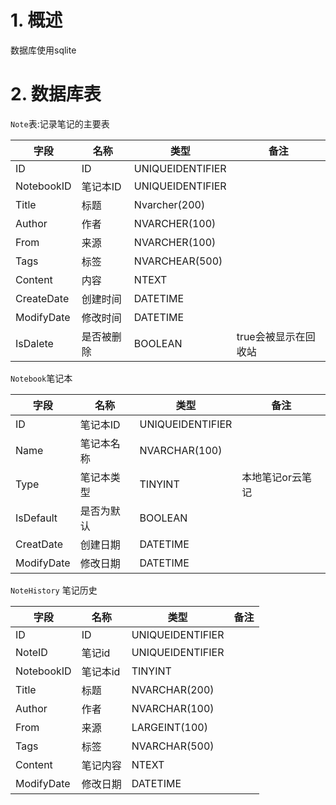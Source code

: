 # 1. 概述
数据库使用sqlite
# 2. 数据库表
`Note`表:记录笔记的主要表

|    字段    |   名称    |       类型       | 备注 |
| ---------- | --------- | ---------------- | --- |
| ID         | ID        | UNIQUEIDENTIFIER |     |
| NotebookID | 笔记本ID   | UNIQUEIDENTIFIER |      |
| Title      | 标题      | Nvarcher(200)    |     |
| Author     | 作者      | NVARCHER(100)    |     |
| From       | 来源      | NVARCHER(100)    |      |
| Tags       | 标签      | NVARCHEAR(500)   |     |
| Content    | 内容      | NTEXT            |     |
| CreateDate | 创建时间   | DATETIME         |     |
| ModifyDate | 修改时间   | DATETIME         |     |
| IsDalete   | 是否被删除 | BOOLEAN          | true会被显示在回收站  |

`Notebook`笔记本

|    字段    |   名称    |       类型       |      备注       |
| ---------- | --------- | ---------------- | -------------- |
| ID         | 笔记本ID   | UNIQUEIDENTIFIER |                |
| Name       | 笔记本名称 | NVARCHAR(100)    |                |
| Type       | 笔记本类型 | TINYINT          | 本地笔记or云笔记 |
| IsDefault  | 是否为默认 | BOOLEAN          |                |
| CreatDate  | 创建日期   | DATETIME         |                |
| ModifyDate | 修改日期   | DATETIME         |                |

`NoteHistory` 笔记历史

|    字段    |   名称   |       类型       | 备注 |
| ---------- | ------- | ---------------- | ---- |
| ID         | ID      | UNIQUEIDENTIFIER |      |
| NoteID     | 笔记id   | UNIQUEIDENTIFIER |      |
| NotebookID | 笔记本id | TINYINT          |      |
| Title      | 标题     | NVARCHAR(200)    |      |
| Author     | 作者     | NVARCHAR(100)    |      |
| From       | 来源     | LARGEINT(100)    |      |
| Tags       | 标签     | NVARCHAR(500)    |      |
| Content    | 笔记内容 | NTEXT            |      |
| ModifyDate | 修改日期 | DATETIME         |      |
